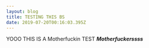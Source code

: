 ```yaml
---
layout: blog
title: TESTING THIS BS
date: 2019-07-20T00:16:03.395Z
---
```

YOOO THIS IS A Motherfuckin TEST _**Motherfuckerssss**_
